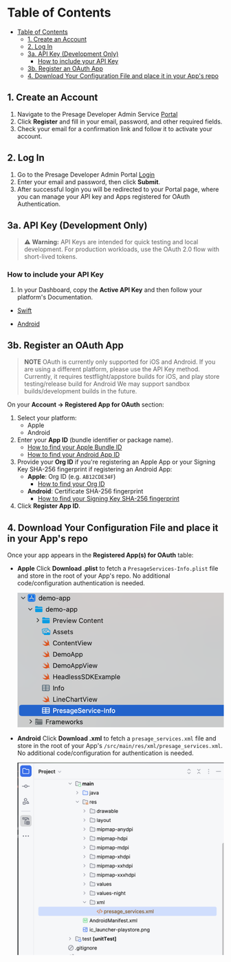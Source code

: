 # Table of Contents

- [Table of Contents](#table-of-contents)
  - [1. Create an Account](#1-create-an-account)
  - [2. Log In](#2-log-in)
  - [3a. API Key (Development Only)](#3a-api-key-development-only)
    - [How to include your API Key](#how-to-include-your-api-key)
  - [3b. Register an OAuth App](#3b-register-an-oauth-app)
  - [4. Download Your Configuration File and place it in your App's repo](#4-download-your-configuration-file-and-place-it-in-your-apps-repo)

## 1. Create an Account

1. Navigate to the Presage Developer Admin Service [Portal](https://physiology.presagetech.com)
2. Click **Register** and fill in your email, password, and other required fields.
3. Check your email for a confirmation link and follow it to activate your account.

## 2. Log In

1. Go to the Presage Developer Admin Portal [Login](https://physiology.presagetech.com/auth/login)
2. Enter your email and password, then click **Submit**.
3. After successful login you will be redirected to your Portal page, where you can manage your API key and Apps registered for OAuth Authentication.

## 3a. API Key (Development Only)

> ⚠️ **Warning:** API Keys are intended for quick testing and local development. For production workloads, use the OAuth 2.0 flow with short-lived tokens.

### How to include your API Key

1. In your Dashboard, copy the **Active API Key** and then follow your platform's Documentation.

- [Swift](../swift/README.md)

- [Android](../android/README.md)

## 3b. Register an OAuth App

> **NOTE**
> OAuth is currently only supported for iOS and Android. If you are using a different platform, please use the API Key method.
> Currently, it requires testflight/appstore builds for iOS, and play store testing/release build for Android
> We may support sandbox builds/development builds in the future.

On your **Account → Registered App for OAuth** section:

1. Select your platform:
   - Apple
   - Android
2. Enter your **App ID** (bundle identifier or package name).
   - [How to find your Apple Bundle ID](https://developer.apple.com/documentation/appstoreconnectapi/bundle-ids)
   - [How to find your Android App ID](https://developer.android.com/build/configure-app-module)
3. Provide your **Org ID** if you're registering an Apple App or your Signing Key SHA-256 fingerprint if registering an Android App:
   - **Apple**: Org ID (e.g. `AB12CDE34F`)
       - [How to find your Org ID](https://developer.apple.com/help/account/)
   - **Android**: Certificate SHA-256 fingerprint
       - [How to find your Signing Key SHA-256 fingerprint](https://developers.google.com/android/guides/client-auth)
4. Click **Register App ID**.

## 4. Download Your Configuration File and place it in your App's repo

Once your app appears in the **Registered App(s) for OAuth** table:

- **Apple**
  Click **Download .plist** to fetch a `PresageServices-Info.plist` file and store in the root of your App's repo. No additional code/configuration authentication is needed.

  ![ios-oauth-config-location](images/plist_location_in_repo.png)

- **Android**
  Click **Download .xml** to fetch a `presage_services.xml` file and store in the root of your App's `/src/main/res/xml/presage_services.xml`. No additional code/configuration for authentication is needed.

  ![android-oauth-config-location](../android/media/xml_location_in_repo.png)
